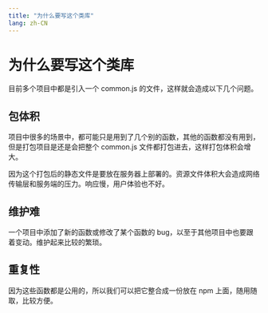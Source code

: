 ```yaml
---
title: "为什么要写这个类库"
lang: zh-CN
---
```


# 为什么要写这个类库

目前多个项目中都是引入一个 common.js 的文件，这样就会造成以下几个问题。

## 包体积

项目中很多的场景中，都可能只是用到了几个别的函数，其他的函数都没有用到，但是打包项目是还是会把整个 common.js 文件都打包进去，这样打包体积会增大。

因为这个打包后的静态文件是要放在服务器上部署的。资源文件体积大会造成网络传输层和服务端的压力。响应慢，用户体验也不好。

## 维护难

一个项目中添加了新的函数或修改了某个函数的 bug，以至于其他项目中也要跟着变动。维护起来比较的繁琐。

## 重复性

因为这些函数都是公用的，所以我们可以把它整合成一份放在 npm 上面，随用随取，比较方便。
